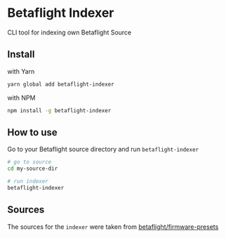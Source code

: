 # Betaflight Indexer

CLI tool for indexing own Betaflight Source


## Install

with Yarn
```sh
yarn global add betaflight-indexer
```

with NPM
```sh
npm install -g betaflight-indexer
```


## How to use

Go to your Betaflight source directory and run `betaflight-indexer`

```sh
# go to source
cd my-source-dir

# run indexer
betaflight-indexer
```


## Sources

The sources for the `indexer` were taken from [betaflight/firmware-presets](https://github.com/betaflight/firmware-presets)
